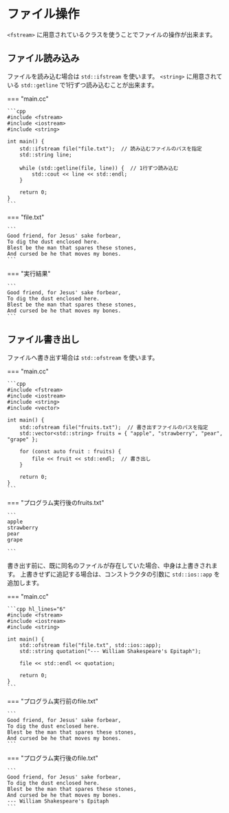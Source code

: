# ファイル操作

`<fstream>` に用意されているクラスを使うことでファイルの操作が出来ます。

## ファイル読み込み

ファイルを読み込む場合は `std::ifstream` を使います。
`<string>` に用意されている `std::getline` で1行ずつ読み込むことが出来ます。

=== "main.cc"

    ```cpp
    #include <fstream>
    #include <iostream>
    #include <string>

    int main() {
        std::ifstream file("file.txt");  // 読み込むファイルのパスを指定
        std::string line;

        while (std::getline(file, line)) {  // 1行ずつ読み込む
            std::cout << line << std::endl;
        }

        return 0;
    }
    ```

=== "file.txt"

    ```
    Good friend, for Jesus' sake forbear,
    To dig the dust enclosed here.
    Blest be the man that spares these stones,
    And cursed be he that moves my bones.
    ```

=== "実行結果"

    ```
    Good friend, for Jesus' sake forbear,
    To dig the dust enclosed here.
    Blest be the man that spares these stones,
    And cursed be he that moves my bones.
    ```

## ファイル書き出し

ファイルへ書き出す場合は `std::ofstream` を使います。

=== "main.cc"

    ```cpp
    #include <fstream>
    #include <iostream>
    #include <string>
    #include <vector>

    int main() {
        std::ofstream file("fruits.txt");  // 書き出すファイルのパスを指定
        std::vector<std::string> fruits = { "apple", "strawberry", "pear", "grape" };

        for (const auto fruit : fruits) {
            file << fruit << std::endl;  // 書き出し
        }

        return 0;
    }
    ```

=== "プログラム実行後のfruits.txt"

    ```
    apple
    strawberry
    pear
    grape

    ```

書き出す前に、既に同名のファイルが存在していた場合、中身は上書きされます。
上書きせずに追記する場合は、コンストラクタの引数に `std::ios::app` を追加します。

=== "main.cc"

    ```cpp hl_lines="6"
    #include <fstream>
    #include <iostream>
    #include <string>

    int main() {
        std::ofstream file("file.txt", std::ios::app);
        std::string quotation("--- William Shakespeare's Epitaph");

        file << std::endl << quotation;

        return 0;
    }
    ```

=== "プログラム実行前のfile.txt"

    ```
    Good friend, for Jesus' sake forbear,
    To dig the dust enclosed here.
    Blest be the man that spares these stones,
    And cursed be he that moves my bones.
    ```

=== "プログラム実行後のfile.txt"

    ```
    Good friend, for Jesus' sake forbear,
    To dig the dust enclosed here.
    Blest be the man that spares these stones,
    And cursed be he that moves my bones.
    --- William Shakespeare's Epitaph
    ```
